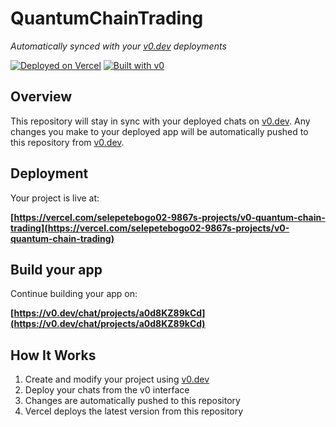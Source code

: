 # QuantumChainTrading

*Automatically synced with your [v0.dev](https://v0.dev) deployments*

[![Deployed on Vercel](https://img.shields.io/badge/Deployed%20on-Vercel-black?style=for-the-badge&logo=vercel)](https://vercel.com/selepetebogo02-9867s-projects/v0-quantum-chain-trading)
[![Built with v0](https://img.shields.io/badge/Built%20with-v0.dev-black?style=for-the-badge)](https://v0.dev/chat/projects/a0d8KZ89kCd)

## Overview

This repository will stay in sync with your deployed chats on [v0.dev](https://v0.dev).
Any changes you make to your deployed app will be automatically pushed to this repository from [v0.dev](https://v0.dev).

## Deployment

Your project is live at:

**[https://vercel.com/selepetebogo02-9867s-projects/v0-quantum-chain-trading](https://vercel.com/selepetebogo02-9867s-projects/v0-quantum-chain-trading)**

## Build your app

Continue building your app on:

**[https://v0.dev/chat/projects/a0d8KZ89kCd](https://v0.dev/chat/projects/a0d8KZ89kCd)**

## How It Works

1. Create and modify your project using [v0.dev](https://v0.dev)
2. Deploy your chats from the v0 interface
3. Changes are automatically pushed to this repository
4. Vercel deploys the latest version from this repository
